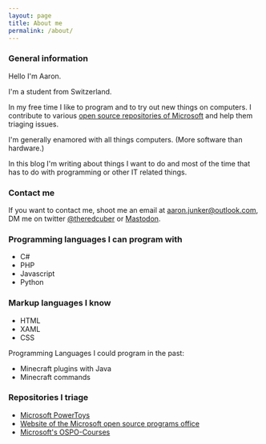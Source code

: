 ```yaml
---
layout: page
title: About me
permalink: /about/
---
```


### General information

Hello I'm Aaron.

I'm a student from Switzerland.

In my free time I like to program and to try out new things on computers. I contribute to various [open source repositories of Microsoft](https://github.com/microsoft/) and help them triaging issues. 

I'm generally enamored with all things computers. (More software than hardware.)

In this blog I'm writing about things I want to do and most of the time that has to do with programming or other IT related things.
### Contact me

If you want to contact me, shoot me an email at <a href="mailto:aaron.junker@outlook.com">aaron.junker@outlook.com</a>, DM me on twitter <a href="https://twitter.com/theredcuber">@theredcuber</a> or <a href="https://phpc.social/@AaronJunker">Mastodon</a>.

### Programming languages I can program with
* C#
* PHP 
* Javascript
* Python

### Markup languages I know

* HTML
* XAML
* CSS

Programming Languages I could program in the past:
* Minecraft plugins with Java
* Minecraft commands

### Repositories I triage

* [Microsoft PowerToys](https://github.com/microsoft/powertoys)
* [Website of the Microsoft open source programs office](https://github.com/microsoft/opensource.microsoft.com)
* [Microsoft's OSPO-Courses](https://github.com/microsoft/OSPO-Courses)
